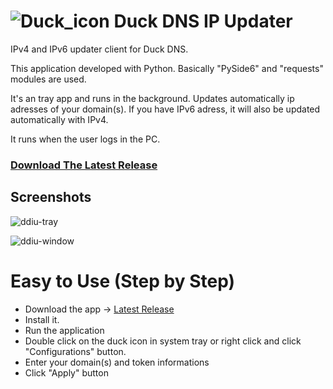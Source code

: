 # ![Duck_icon](https://github.com/user-attachments/assets/c7a2ab4a-8b32-4b1c-98ac-9e20f736e4e1) Duck DNS IP Updater

IPv4 and IPv6 updater client for Duck DNS.

This application developed with Python.
Basically "PySide6" and "requests" modules are used.

It's an tray app and runs in the background. Updates automatically ip adresses of your domain(s).
If you have IPv6 adress, it will also be updated automatically with IPv4.

It runs when the user logs in the PC.


### [Download The Latest Release](https://github.com/Movansha/duck-dns-ip-updater/releases/latest)


## Screenshots
![ddiu-tray](https://github.com/user-attachments/assets/25507619-842c-40a3-bd4b-51e7c8759b24)

![ddiu-window](https://github.com/user-attachments/assets/637ebd9e-18d0-4372-95d9-1ce4d6186ca5)


# Easy to Use (Step by Step)
- Download the app -> [Latest Release](https://github.com/Movansha/duck-dns-ip-updater/releases/latest)
- Install it.
- Run the application
- Double click on the duck icon in system tray or right click and click "Configurations" button.
- Enter your domain(s) and token informations
- Click "Apply" button

